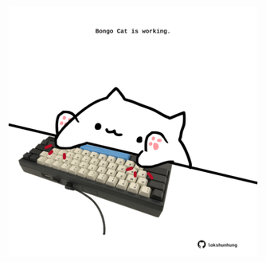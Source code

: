 <!-- built at 26/04/2022, 01:28:46 UTC -->
<p align="center">
  <img width="500" height="500" src="./ReadmeImage.svg">
</p>
